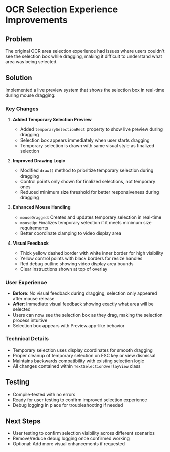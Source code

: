 # OCR Selection Experience Improvements

## Problem
The original OCR area selection experience had issues where users couldn't see the selection box while dragging, making it difficult to understand what area was being selected.

## Solution
Implemented a live preview system that shows the selection box in real-time during mouse dragging:

### Key Changes

1. **Added Temporary Selection Preview**
   - Added `temporarySelectionRect` property to show live preview during dragging
   - Selection box appears immediately when user starts dragging
   - Temporary selection is drawn with same visual style as finalized selection

2. **Improved Drawing Logic**
   - Modified `draw()` method to prioritize temporary selection during dragging
   - Control points only shown for finalized selections, not temporary ones
   - Reduced minimum size threshold for better responsiveness during dragging

3. **Enhanced Mouse Handling**
   - `mouseDragged`: Creates and updates temporary selection in real-time
   - `mouseUp`: Finalizes temporary selection if it meets minimum size requirements
   - Better coordinate clamping to video display area

4. **Visual Feedback**
   - Thick yellow dashed border with white inner border for high visibility
   - Yellow control points with black borders for resize handles
   - Red debug outline showing video display area bounds
   - Clear instructions shown at top of overlay

### User Experience
- **Before**: No visual feedback during dragging, selection only appeared after mouse release
- **After**: Immediate visual feedback showing exactly what area will be selected
- Users can now see the selection box as they drag, making the selection process intuitive
- Selection box appears with Preview.app-like behavior

### Technical Details
- Temporary selection uses display coordinates for smooth dragging
- Proper cleanup of temporary selection on ESC key or view dismissal
- Maintains backwards compatibility with existing selection logic
- All changes contained within `TextSelectionOverlayView` class

## Testing
- Compile-tested with no errors
- Ready for user testing to confirm improved selection experience
- Debug logging in place for troubleshooting if needed

## Next Steps
- User testing to confirm selection visibility across different scenarios
- Remove/reduce debug logging once confirmed working
- Optional: Add more visual enhancements if requested
